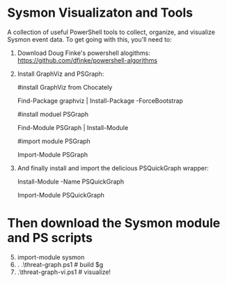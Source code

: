 # Sysmon Visualizaton and Tools
A collection of useful PowerShell tools to collect, organize, and visualize Sysmon event data.
To get going with this, you'll need to:

1. Download Doug Finke's powershell alogithms: https://github.com/dfinke/powershell-algorithms
2. Install GraphViz and PSGraph:

     #install GraphViz from Chocately
     
      Find-Package graphviz | Install-Package -ForceBootstrap
      
     #install moduel PSGraph 
     
     Find-Module PSGraph | Install-Module
     
     #import module PSGraph
     
     Import-Module PSGraph

3. And finally install and import the delicious PSQuickGraph wrapper:

    Install-Module -Name PSQuickGraph
    
    Import-Module PSQuickGraph
 
 # Then download the Sysmon module and PS scripts
 5. import-module sysmon    
 6. . .\threat-graph.ps1  # build $g
 7. .\threat-graph-vi.ps1 # visualize!
